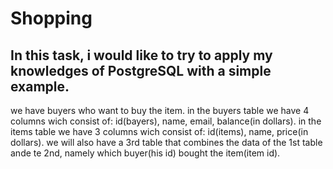 # Shopping

## In this task, i would like to try to apply my knowledges of PostgreSQL with a simple example.

we have buyers who want to buy the item. in the buyers table we have 4 columns wich consist of: id(bayers), name, email, balance(in dollars). in the items table we have 3 columns wich consist of: id(items), name, price(in dollars). we will also have a 3rd table that combines the data of the 1st table ande te 2nd, namely which buyer(his id) bought the item(item id).
